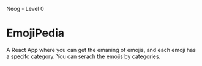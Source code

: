 Neog - Level 0

# EmojiPedia
A React App where you can get the emaning of emojis, and each emoji has a specifc category. You can serach the emojis by categories.
